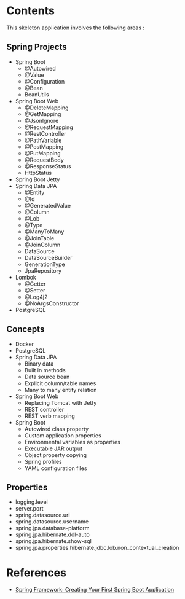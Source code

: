 # Contents
This skeleton application involves the following areas :

## Spring Projects
* Spring Boot
    - @Autowired
    - @Value
    - @Configuration
    - @Bean
    - BeanUtils
* Spring Boot Web
    - @DeleteMapping
    - @GetMapping
    - @JsonIgnore
    - @RequestMapping
    - @RestController
    - @PathVariable
    - @PostMapping
    - @PutMapping
    - @RequestBody
    - @ResponseStatus
    - HttpStatus
* Spring Boot Jetty
* Spring Data JPA
    - @Entity
    - @Id
    - @GeneratedValue
    - @Column
    - @Lob
    - @Type
    - @ManyToMany
    - @JoinTable
    - @JoinColumn
    - DataSource
    - DataSourceBuilder
    - GenerationType
    - JpaRepository
* Lombok
    - @Getter
    - @Setter
    - @Log4j2
    - @NoArgsConstructor
* PostgreSQL

## Concepts
* Docker
* PostgreSQL
* Spring Data JPA
    - Binary data
    - Built in methods
    - Data source bean
    - Explicit column/table names
    - Many to many entity relation
* Spring Boot Web
    - Replacing Tomcat with Jetty
    - REST controller
    - REST verb mapping
* Spring Boot
    - Autowired class property
    - Custom application properties
    - Environmental variables as properties
    - Executable JAR output
    - Object property copying
    - Spring profiles
    - YAML configuration files

## Properties
* logging.level
* server.port
* spring.datasource.url
* spring.datasource.username 
* spring.jpa.database-platform
* spring.jpa.hibernate.ddl-auto
* spring.jpa.hibernate.show-sql
* spring.jpa.properties.hibernate.jdbc.lob.non_contextual_creation

# References
* [Spring Framework: Creating Your First Spring Boot Application](https://www.pluralsight.com/courses/creating-first-spring-boot-application)
